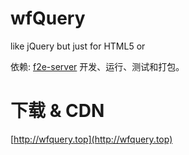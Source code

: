 wfQuery
=======

like jQuery but just for HTML5 or 

依赖: [f2e-server](https://github.com/shy2850/node-server) 开发、运行、测试和打包。


下载 & CDN
===

[http://wfquery.top](http://wfquery.top)
